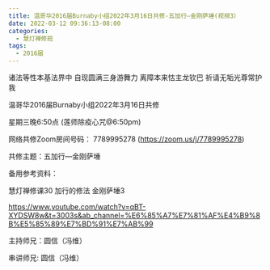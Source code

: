 ```yaml
---
title: 温哥华2016届Burnaby小组2022年3月16日共修-五加行—金刚萨埵(视频3）
date: 2022-03-12 09:36:13-08:00
categories:
  - 慧灯禅修班
tags:
  - 2016届
---
```

诸法等性本基法界中 自现圆满三身游舞力 离障本来怙主龙钦巴 祈请无垢光尊常护我

温哥华2016届Burnaby小组2022年3月16日共修 

星期三晚6:50点 (莲师除疫心咒@6:50pm)

网络共修Zoom房间号码： 7789995278 (<https://zoom.us/j/7789995278>)

共修主题：五加行—金刚萨埵

备用参考资料：

慧灯禅修课30 加行的修法 金刚萨埵3

<https://www.youtube.com/watch?v=qBT-XYDSW8w&t=3003s&ab_channel=%E6%85%A7%E7%81%AF%E4%B9%8B%E5%85%89%E7%BD%91%E7%AB%99>

主持师兄：圆信（冯维）

串讲师兄: 圆信（冯维）
